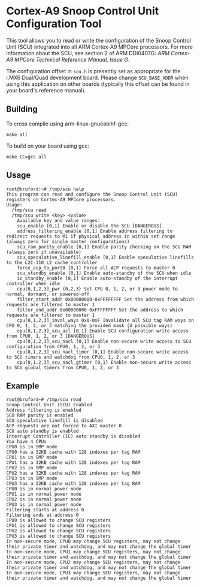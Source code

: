 # Cortex-A9 Snoop Control Unit Configuration Tool
This tool allows you to read or write the configuration of the Snoop Control Unit (SCU) integrated into all ARM Cortex-A9 MPCore processors. For more information about the SCU, see section 2 of ARM DDI0407G: *ARM Cortex-A9 MPCore Technical Reference Manual, Issue G*.

The configuration offset in `scu.h` is presently set as appropriate for the i.MX6 Dual/Quad development board. Please change `SCU_BASE_ADDR` when using this application on other boards (typically this offset can be found in your board's reference manual).

## Building
To cross compile using arm-linux-gnueabihf-gcc:
```
make all
```
To build on your board using gcc:
```
make CC=gcc all
```

## Usage
```
root@bruford:~# /tmp/scu help
This program can read and configure the Snoop Control Unit (SCU) registers on Cortex-A9 MPCore processors.
Usage:
  /tmp/scu read
  /tmp/scu write <key> <value>
    Available key and value ranges:
	scu_enable [0,1] Enable or disable the SCU [DANGEROUS]
	address_filtering_enable [0,1] Enable address filtering to redirect requests to M1 if physical address in within set range (always zero for single master configurations)
	scu_ram_parity_enable [0,1] Enable parity checking on the SCU RAM (always zero if unavailable)
	scu_speculative_linefill_enable [0,1] Enable speculative linefills to the L2C-310 L2 cache controller
	force_acp_to_port0 [0,1] Force all ACP requests to master 0
	scu_standby_enable [0,1] Enable auto-standby of the SCU when idle
	ic_standby_enable [0,1] Enable auto-standby of the interrupt controller when idle
	cpu[0,1,2,3]_pwr {0,2,3} Set CPU 0, 1, 2, or 3 power mode to normal, dormant, or powered-off
	filter_start_addr 0x00000000-0xFFFFFFFF Set the address from which requests are filtered to master 1
	filter_end_addr 0x00000000-0xFFFFFFFF Set the address to which requests are filtered to master 1
	cpu[0,1,2,3]_inval_ways 0x0-0xF Invalidate all SCU tag RAM ways on CPU 0, 1, 2, or 3 matching the provided mask (4 possible ways)
	cpu[0,1,2,3]_scu_acl [0,1] Enable SCU configuration write access from CPU0, 1, 2, or 3 [DANGEROUS]
	cpu[0,1,2,3]_scu_nacl [0,1] Enable non-secure write access to SCU configuration from CPU0, 1, 2, or 3
	cpu[0,1,2,3]_scu_nacl_timer [0,1] Enable non-secure write access to SCU timers and watchdog from CPU0, 1, 2, or 3
	cpu[0,1,2,3]_scu_nacl_gtimer [0,1] Enable non-secure write access to SCU global timers from CPU0, 1, 2, or 3
```

## Example
```
root@bruford~# /tmp/scu read
Snoop Control Unit (SCU) Enabled
Address filtering is enabled
SCU RAM parity is enabled
SCU speculative linefill is disabled
ACP requests are not forced to AXI master 0
SCU auto standby is enabled
Interrupt Controller (IC) auto standby is disabled
You have 4 CPUs
CPU0 is in SMP mode
CPU0 has a 32KB cache with 128 indexes per tag RAM
CPU1 is in SMP mode
CPU1 has a 32KB cache with 128 indexes per tag RAM
CPU2 is in SMP mode
CPU2 has a 32KB cache with 128 indexes per tag RAM
CPU3 is in SMP mode
CPU3 has a 32KB cache with 128 indexes per tag RAM
CPU0 is in normal power mode
CPU1 is in normal power mode
CPU2 is in normal power mode
CPU3 is in normal power mode
Filtering starts at address 0
Filtering ends at address 0
CPU0 is allowed to change SCU registers
CPU1 is allowed to change SCU registers
CPU2 is allowed to change SCU registers
CPU3 is allowed to change SCU registers
In non-secure mode, CPU0 may change SCU registers, may not change their private timer and watchdog, and may not change the global timer
In non-secure mode, CPU1 may change SCU registers, may not change their private timer and watchdog, and may not change the global timer
In non-secure mode, CPU2 may change SCU registers, may not change their private timer and watchdog, and may not change the global timer
In non-secure mode, CPU3 may change SCU registers, may not change their private timer and watchdog, and may not change the global timer
```
